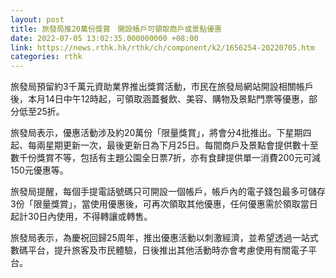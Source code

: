 ```yaml
---
layout: post
title: 旅發局推20萬份獎賞　開設帳戶可領取商戶或景點優惠
date: 2022-07-05 13:02:35.000000000 +08:00
link: https://news.rthk.hk/rthk/ch/component/k2/1656254-20220705.htm
categories: rthk
---
```


旅發局預留約3千萬元資助業界推出獎賞活動，市民在旅發局網站開設相關帳戶後，本月14日中午12時起，可領取涵蓋餐飲、美容、購物及景點門票等優惠，部分低至25折。

旅發局表示，優惠活動涉及約20萬份「限量獎賞」，將會分4批推出。下星期四起、每兩星期更新一次，最後更新日為下月25日。每間商戶及景點會提供數十至數千份獎賞不等，包括有主題公園全日票7折，亦有食肆提供單一消費200元可減150元優惠等。

旅發局提醒，每個手提電話號碼只可開設一個帳戶，帳戶內的電子錢包最多可儲存3份「限量獎賞」，當使用優惠後，可再次領取其他優惠，任何優惠需於領取當日起計30日內使用，不得轉讓或轉售。

旅發局表示，為慶祝回歸25周年，推出優惠活動以刺激經濟，並希望透過一站式數碼平台，提升旅客及市民體驗，日後推出其他活動時亦會考慮使用有關電子平台。
